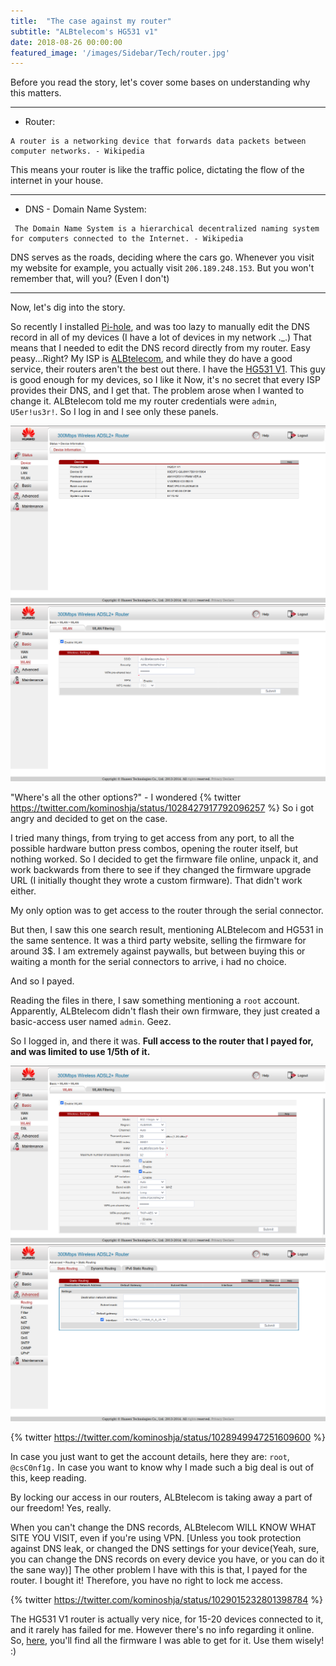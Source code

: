 ```yaml
---
title:  "The case against my router"
subtitle: "ALBtelecom's HG531 v1"
date: 2018-08-26 00:00:00
featured_image: '/images/Sidebar/Tech/router.jpg'
---
```


Before you read the story, let's cover some bases on understanding why this matters.

------

 - Router:

```
A router is a networking device that forwards data packets between computer networks. - Wikipedia
```

This means your router is like the traffic police, dictating the flow of the internet in your house.

------

 - DNS - Domain Name System:

```
 The Domain Name System is a hierarchical decentralized naming system for computers connected to the Internet. - Wikipedia
```

DNS serves as the roads, deciding where the cars go. Whenever you visit my website for example, you actually visit  `206.189.248.153`. But you won't remember that, will you? (Even I don't)

------

Now, let's dig into the story.

So recently I installed [Pi-hole](https://pi-hole.net/), and was too lazy to manually edit the DNS record in all of my devices (I have a lot of devices in my network ._.)
That means that I needed to edit the DNS record directly from my router.
Easy peasy...Right?
My ISP is [ALBtelecom](https://www.albtelecom.al), and while they do have a good service, their routers aren't the best out there. I have the [HG531 V1](https://consumer.huawei.com/eg-en/support/smart-home/hg531-v1-10/). This guy is good enough for my devices, so I like it
Now, it's no secret that every ISP provides their DNS, and I get that.
The problem arose when I wanted to change it.
ALBtelecom told me my router credentials were `admin`, `U5er!us3r!`.
So I log in and I see only these panels.

<div class="gallery" data-columns="2">
	<img src="/images/Tech/router/admin1.png">
	<img src="/images/Tech/router/admin2.png">
</div>

"Where's all the other options?" - I wondered
{% twitter https://twitter.com/kominoshja/status/1028427917792096257 %}
So i got angry and decided to get on the case.


I tried many things, from trying to get access from any port, to all the possible hardware button press combos, opening the router itself, but nothing worked. So I decided to get the firmware file online, unpack it, and work backwards from there to see if they changed the firmware upgrade URL (I initially thought they wrote a custom firmware). That didn't work either.

My only option was to get access to the router through the serial connector.

But then, I saw this one search result, mentioning ALBtelecom and HG531 in the same sentence.
It was a third party website, selling the firmware for around 3$. I am extremely against paywalls, but between buying this or waiting a month for the serial connectors to arrive, i had no choice.

And so I payed.

Reading the files in there, I saw something mentioning a `root` account.  Apparently, ALBtelecom didn't flash their own firmware, they just created a basic-access user named `admin`. Geez.

So I logged in, and there it was. **Full access to the router that I payed for, and was limited to use 1/5th of it.**

<div class="gallery" data-columns="2">
	<img src="/images/Tech/router/root1.png">
	<img src="/images/Tech/router/root2.png">
</div>

{% twitter https://twitter.com/kominoshja/status/1028949947251609600 %}

In case you just want to get the account details, here they are: `root`, `@csC0nf1g.`
In case you want to know why I made such a big deal is out of this, keep reading.

By locking our access in our routers, ALBtelecom is taking away a part of our freedom!
Yes, really.

When you can't change the DNS records, ALBtelecom WILL KNOW WHAT SITE YOU VISIT, even if you're using VPN. [Unless you took protection against DNS leak, or changed the DNS settings for your device(Yeah, sure, you can change the DNS records on every device you have, or you can do it the sane way)]
The other problem I have with this  is that, I payed for the router. I bought it! Therefore, you have no right to lock me access.

{% twitter https://twitter.com/kominoshja/status/1029015232801398784 %}


The HG531 V1 router is actually very nice, for 15-20 devices connected to it, and it rarely has failed for me. However there's no info regarding it online.
So, [here](https://github.com/kominoshja/budini.xyz/tree/master/assets/hg531-fimwares), you'll find all the firmware I was able to get for it. Use them wisely! :)
